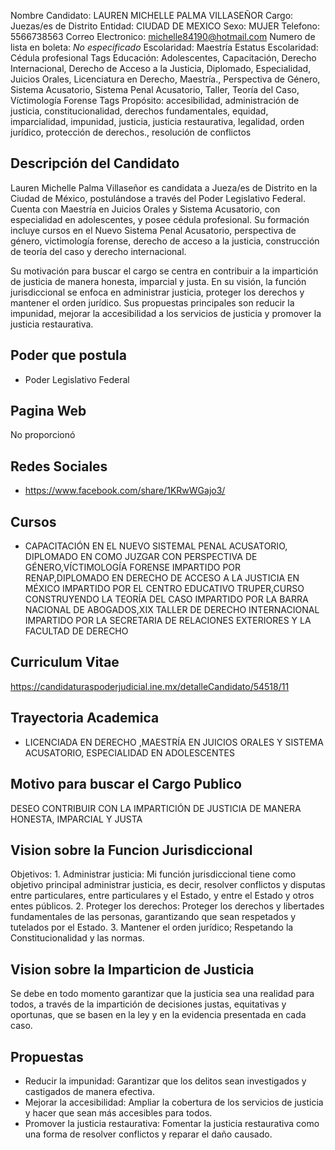 Nombre Candidato: LAUREN MICHELLE PALMA VILLASEÑOR
Cargo: Juezas/es de Distrito
Entidad: CIUDAD DE MEXICO
Sexo: MUJER
Telefono: 5566738563
Correo Electronico: michelle84190@hotmail.com
Numero de lista en boleta: *No especificado*
Escolaridad: Maestría
Estatus Escolaridad: Cédula profesional
Tags Educación: Adolescentes, Capacitación, Derecho Internacional, Derecho de Acceso a la Justicia, Diplomado, Especialidad, Juicios Orales, Licenciatura en Derecho, Maestría., Perspectiva de Género, Sistema Acusatorio, Sistema Penal Acusatorio, Taller, Teoría del Caso, Víctimología Forense
Tags Propósito: accesibilidad, administración de justicia, constitucionalidad, derechos fundamentales, equidad, imparcialidad, impunidad, justicia, justicia restaurativa, legalidad, orden jurídico, protección de derechos., resolución de conflictos


## Descripción del Candidato 

Lauren Michelle Palma Villaseñor es candidata a Jueza/es de Distrito en la Ciudad de México, postulándose a través del Poder Legislativo Federal. Cuenta con Maestría en Juicios Orales y Sistema Acusatorio, con especialidad en adolescentes, y posee cédula profesional. Su formación incluye cursos en el Nuevo Sistema Penal Acusatorio, perspectiva de género, victimología forense, derecho de acceso a la justicia, construcción de teoría del caso y derecho internacional.

Su motivación para buscar el cargo se centra en contribuir a la impartición de justicia de manera honesta, imparcial y justa.  En su visión, la función jurisdiccional se enfoca en administrar justicia, proteger los derechos y mantener el orden jurídico. Sus propuestas principales son reducir la impunidad, mejorar la accesibilidad a los servicios de justicia y promover la justicia restaurativa.


## Poder que postula

- Poder Legislativo Federal


## Pagina Web

No proporcionó


## Redes Sociales

- https://www.facebook.com/share/1KRwWGajo3/


## Cursos

- CAPACITACIÓN EN EL NUEVO SISTEMAL PENAL ACUSATORIO, DIPLOMADO EN COMO JUZGAR CON PERSPECTIVA DE GÉNERO,VÍCTIMOLOGÍA FORENSE IMPARTIDO POR RENAP,DIPLOMADO EN DERECHO DE ACCESO A LA JUSTICIA EN MÉXICO IMPARTIDO POR EL CENTRO EDUCATIVO TRUPER,CURSO CONSTRUYENDO LA TEORÍA DEL CASO IMPARTIDO POR LA BARRA NACIONAL DE ABOGADOS,XIX TALLER DE DERECHO INTERNACIONAL IMPARTIDO POR LA SECRETARIA DE RELACIONES EXTERIORES Y LA FACULTAD DE DERECHO


## Curriculum Vitae

https://candidaturaspoderjudicial.ine.mx/detalleCandidato/54518/11


## Trayectoria Academica

- LICENCIADA EN DERECHO ,MAESTRÍA EN JUICIOS ORALES Y SISTEMA ACUSATORIO, ESPECIALIDAD EN ADOLESCENTES


## Motivo para buscar el Cargo Publico

DESEO CONTRIBUIR CON LA IMPARTICIÓN DE JUSTICIA DE MANERA HONESTA, IMPARCIAL Y JUSTA


## Vision sobre la Funcion Jurisdiccional

Objetivos: 1. Administrar justicia: Mi función jurisdiccional tiene como objetivo principal administrar justicia, es decir, resolver conflictos y disputas entre particulares, entre particulares y el Estado, y entre el Estado y otros entes públicos. 2. Proteger los derechos: Proteger los derechos y libertades fundamentales de las personas, garantizando que sean respetados y tutelados por el Estado. 3. Mantener el orden jurídico; Respetando la Constitucionalidad y las normas.


## Vision sobre la Imparticion de Justicia

Se debe en todo momento garantizar que la justicia sea una realidad para todos, a través de la impartición de decisiones justas, equitativas y oportunas, que se basen en la ley y en la evidencia presentada en cada caso.


## Propuestas

- Reducir la impunidad: Garantizar que los delitos sean investigados y castigados de manera efectiva.
- Mejorar la accesibilidad: Ampliar la cobertura de los servicios de justicia y hacer que sean más accesibles para todos.
- Promover la justicia restaurativa: Fomentar la justicia restaurativa como una forma de resolver conflictos y reparar el daño causado.

